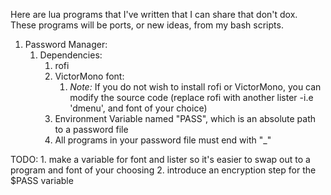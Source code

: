 Here are lua programs that I've written that I can share that don't dox.
These programs will be ports, or new ideas, from my bash scripts. 

1. Password Manager:
    1. Dependencies:
        1. rofi
        2. VictorMono font:
            1. *Note:* If you do not wish to install rofi or VictorMono, you can modify the source code (replace rofi with another lister -i.e 'dmenu', and font of your choice)
        3. Environment Variable named "PASS", which is an absolute path to a password file
        4. All programs in your password file must end with "_"

TODO:
    1. make a variable for font and lister so it's easier to swap out to a program and font of your choosing
    2. introduce an encryption step for the $PASS variable
